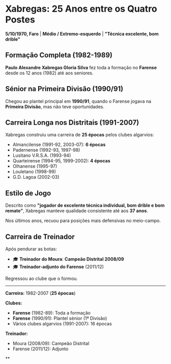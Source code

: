 # Xabregas: 25 Anos entre os Quatro Postes

**5/10/1970, Faro** | **Médio / Extremo-esquerdo** | **"Técnica excelente, bom drible"**

## Formação Completa (1982-1989)

**Paulo Alexandre Xabregas Gloria Silva** fez toda a formação no **Farense** desde os 12 anos (1982) até aos seniores.

## Sénior na Primeira Divisão (1990/91)

Chegou ao plantel principal em **1990/91**, quando o Farense jogava na **Primeira Divisão**, mas não teve oportunidades.

## Carreira Longa nos Distritais (1991-2007)

Xabregas construiu uma carreira de **25 épocas** pelos clubes algarvios:
- Almancilense (1991-92, 2003-07): **6 épocas**
- Padernense (1992-93, 1997-98)
- Lusitano V.R.S.A. (1993-94)
- Quarteirense (1994-95, 1999-2002): **4 épocas**
- Olhanense (1995-97)
- Louletano (1998-99)
- G.D. Lagoa (2002-03)

## Estilo de Jogo

Descrito como **"jogador de excelente técnica individual, bom drible e bom remate"**, Xabregas manteve qualidade consistente até aos **37 anos**.

Nos últimos anos, recuou para posições mais defensivas no meio-campo.

## Carreira de Treinador

Após pendurar as botas:
- 🎓 **Treinador do Moura**: **Campeão Distrital 2008/09**
- 🎓 **Treinador-adjunto do Farense** (2011/12)

Regressou ao clube que o formou.

---

**Carreira:** 1982-2007 (**25 épocas**)

**Clubes:**
- **Farense** (1982-89): Toda a formação
- **Farense** (1990/91): Plantel sénior (1ª Divisão)
- Vários clubes algarvios (1991-2007): 16 épocas

**Treinador:**
- Moura (2008/09): Campeão Distrital
- Farense (2011/12): Adjunto

**